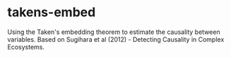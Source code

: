 # takens-embed
Using the Taken's embedding theorem to estimate the causality between variables. Based on Sugihara et al (2012) - Detecting Causality in Complex Ecosystems.
